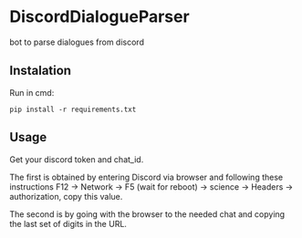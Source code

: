 # DiscordDialogueParser
bot to parse dialogues from discord

## Instalation

Run in cmd:

    pip install -r requirements.txt

## Usage

Get your discord token and chat_id.

The first is obtained by entering Discord via browser and following these instructions 
F12 -> Network -> F5 (wait for reboot) -> science -> Headers -> authorization, copy this value.

The second is by going with the browser to the needed chat and copying the last set of digits in the URL.
